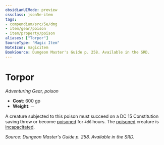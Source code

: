 ```yaml
---
obsidianUIMode: preview
cssclass: json5e-item
tags:
- compendium/src/5e/dmg
- item/gear/poison
- item/property/poison
aliases: ["Torpor"]
SourceType: "Magic Item"
NoteIcon: magicitem
BookSource: Dungeon Master's Guide p. 258. Available in the SRD.
---
```

# Torpor
*Adventuring Gear, poison*  

- **Cost**: 600 gp
- **Weight**: ⏤

A creature subjected to this poison must succeed on a DC 15 Constitution saving throw or become [poisoned](/2-Mechanics/CLI/rules/conditions.md#poisoned) for `4d6` hours. The [poisoned](/2-Mechanics/CLI/rules/conditions.md#poisoned) creature is [incapacitated](/2-Mechanics/CLI/rules/conditions.md#incapacitated).

*Source: Dungeon Master's Guide p. 258. Available in the SRD.*